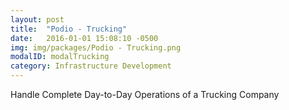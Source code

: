 ```yaml
---
layout: post
title:  "Podio - Trucking"
date:   2016-01-01 15:08:10 -0500
img: img/packages/Podio - Trucking.png
modalID: modalTrucking
category: Infrastructure Development
---
```

Handle Complete Day-to-Day Operations of a Trucking Company